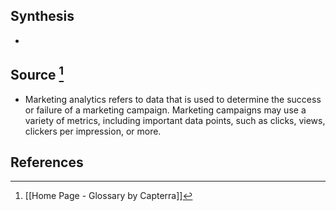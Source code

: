 ## Synthesis
- 
## Source [^1]
- Marketing analytics refers to data that is used to determine the success or failure of a marketing campaign. Marketing campaigns may use a variety of metrics, including important data points, such as clicks, views, clickers per impression, or more.
## References

[^1]: [[Home Page - Glossary by Capterra]]